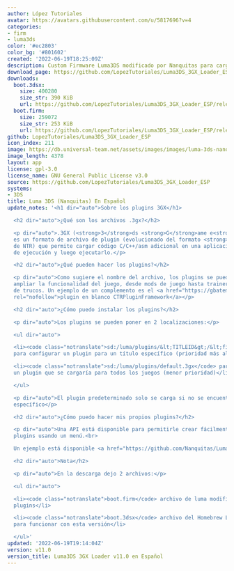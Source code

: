 ```yaml
---
author: López Tutoriales
avatar: https://avatars.githubusercontent.com/u/5817696?v=4
categories:
- firm
- luma3ds
color: '#ec2803'
color_bg: '#801602'
created: '2022-06-19T18:25:09Z'
description: Custom Firmware Luma3DS modificado por Nanquitas para cargar plugins
download_page: https://github.com/LopezTutoriales/Luma3DS_3GX_Loader_ESP/releases
downloads:
  boot.3dsx:
    size: 400280
    size_str: 390 KiB
    url: https://github.com/LopezTutoriales/Luma3DS_3GX_Loader_ESP/releases/download/v11.0/boot.3dsx
  boot.firm:
    size: 259072
    size_str: 253 KiB
    url: https://github.com/LopezTutoriales/Luma3DS_3GX_Loader_ESP/releases/download/v11.0/boot.firm
github: LopezTutoriales/Luma3DS_3GX_Loader_ESP
icon_index: 211
image: https://db.universal-team.net/assets/images/images/luma-3ds-nanquitas-en-espanol.png
image_length: 4378
layout: app
license: gpl-3.0
license_name: GNU General Public License v3.0
source: https://github.com/LopezTutoriales/Luma3DS_3GX_Loader_ESP
systems:
- 3DS
title: Luma 3DS (Nanquitas) En Español
update_notes: '<h1 dir="auto">Sobre los plugins 3GX</h1>

  <h2 dir="auto">¿Qué son los archivos .3gx?</h2>

  <p dir="auto">.3GX (<strong>3</strong>ds <strong>G</strong>ame e<strong>X</strong>tension)
  es un formato de archivo de plugin (evolucionado del formato <strong>.plg</strong>
  de NTR) que permite cargar código C/C++/asm adicional en una aplicación en tiempo
  de ejecución y luego ejecutarlo.</p>

  <h2 dir="auto">¿Qué pueden hacer los plugins?</h2>

  <p dir="auto">Como sugiere el nombre del archivo, los plugins se pueden usar para
  ampliar la funcionalidad del juego, desde mods de juego hasta trainers o cargadores
  de trucos. Un ejemplo de un complemento es el <a href="https://gbatemp.net/threads/ctrpluginframework-blank-plugin-now-with-action-replay.487729/"
  rel="nofollow">plugin en blanco CTRPluginFramework</a></p>

  <h2 dir="auto">¿Cómo puedo instalar los plugins?</h2>

  <p dir="auto">Los plugins se pueden poner en 2 localizaciones:</p>

  <ul dir="auto">

  <li><code class="notranslate">sd:/luma/plugins/&lt;TITLEID&gt;/&lt;filename&gt;.3gx</code>
  para configurar un plugin para un título específico (prioridad más alta)</li>

  <li><code class="notranslate">sd:/luma/plugins/default.3gx</code> para configurar
  un plugin que se cargaría para todos los juegos (menor prioridad)</li>

  </ul>

  <p dir="auto">El plugin predeterminado solo se carga si no se encuentra ningún plugin
  específico</p>

  <h2 dir="auto">¿Cómo puedo hacer mis propios plugins?</h2>

  <p dir="auto">Una API está disponible para permitirle crear fácilmente sus propios
  plugins usando un menú.<br>

  Un ejemplo está disponible <a href="https://github.com/Nanquitas/Luma3DS-Plugin-sample">aquí</a></p>

  <h2 dir="auto">Nota</h2>

  <p dir="auto">En la descarga dejo 2 archivos:</p>

  <ul dir="auto">

  <li><code class="notranslate">boot.firm</code> archivo de luma modificado para cargar
  plugins</li>

  <li><code class="notranslate">boot.3dsx</code> archivo del Homebrew Launcher actualizado
  para funcionar con esta versión</li>

  </ul>'
updated: '2022-06-19T19:14:04Z'
version: v11.0
version_title: Luma3DS 3GX Loader v11.0 en Español
---
```

